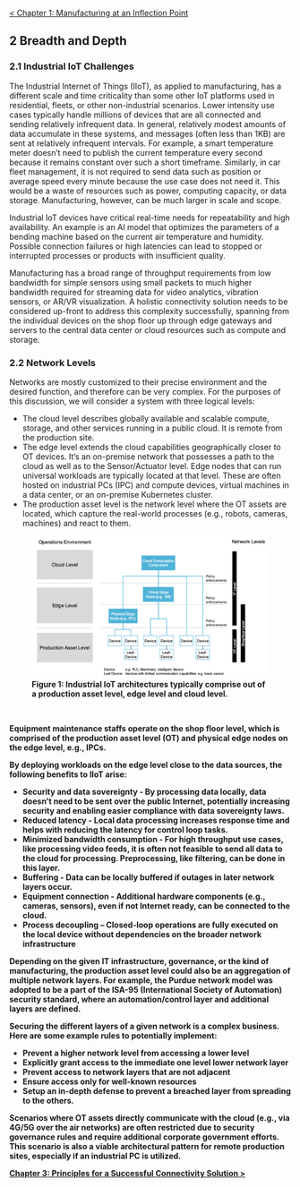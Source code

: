 [< Chapter 1: Manufacturing at an Inflection Point](01_Manufacturing_at_an_Inflection_Point.md)

## 2 Breadth and Depth
### 2.1 Industrial IoT Challenges
The Industrial Internet of Things (IIoT), as applied to manufacturing, has a different scale and time criticality than some other IoT platforms used in residential, fleets, or other non-industrial scenarios. Lower intensity use cases typically handle millions of devices that are all connected and sending relatively infrequent data. In general, relatively modest amounts of data accumulate in these systems, and messages (often less than 1KB) are sent at relatively infrequent intervals. For example, a smart temperature meter doesn’t need to publish the current temperature every second because it remains constant over such a short timeframe. Similarly, in car fleet management, it is not required to send data such as position or average speed every minute because the use case does not need it. This would be a waste of resources such as power, computing capacity, or data storage. Manufacturing, however, can be much larger in scale and scope. 

Industrial IoT devices have critical real-time needs for repeatability and high availability. An example is an AI model that optimizes the parameters of a bending machine based on the current air temperature and humidity. Possible connection failures or high latencies can lead to stopped or interrupted processes or products with insufficient quality.

Manufacturing has a broad range of throughput requirements from low bandwidth for simple sensors using small packets to much higher bandwidth required for streaming data for video analytics, vibration sensors, or AR/VR visualization.  A holistic connectivity solution needs to be considered up-front to address this complexity successfully, spanning from the individual devices on the shop floor up through edge gateways and servers to the central data center or cloud resources such as compute and storage.

### 2.2 Network Levels
Networks are mostly customized to their precise environment and the desired function, and therefore can be very complex. For the purposes of this discussion, we will consider a system with three logical levels:

* The cloud level describes globally available and scalable compute, storage, and other services running in a public cloud. It is remote from the production site.
* The edge level extends the cloud capabilities geographically closer to OT devices. It’s an on-premise network that possesses a path to the cloud as well as to the Sensor/Actuator level. Edge nodes that can run universal workloads are typically located at that level. These are often hosted on industrial PCs (IPC) and compute devices, virtual machines in a data center, or an on-premise Kubernetes cluster.
* The production asset level is the network level where the OT assets are located, which capture the real-world processes (e.g., robots, cameras, machines) and react to them.

<b>
<figure>
	<img src="images/architecture.png" alt="Architecture">
	<figcaption>Figure 1: Industrial IoT architectures typically comprise out of a production asset level, edge level and cloud level.</figcaption>
</figure>
<br>

Equipment maintenance staffs operate on the shop floor level, which is comprised of the production asset level (OT) and physical edge nodes on the edge level, e.g., IPCs.

By deploying workloads on the edge level close to the data sources, the following benefits to IIoT arise:

* Security and data sovereignty - By processing data locally, data doesn’t need to be sent over the public Internet, potentially increasing security and enabling easier compliance with data sovereignty laws.
* Reduced latency - Local data processing increases response time and helps with reducing the latency for control loop tasks.
* Minimized bandwidth consumption - For high throughput use cases, like processing video feeds, it is often not feasible to send all data to the cloud for processing. Preprocessing, like filtering, can be done in this layer.
* Buffering - Data can be locally buffered if outages in later network layers occur.
* Equipment connection - Additional hardware components (e.g., cameras, sensors), even if not Internet ready, can be connected to the cloud.
* Process decoupling – Closed-loop operations are fully executed on the local device without dependencies on the broader network infrastructure

Depending on the given IT infrastructure, governance, or the kind of manufacturing, the production asset level could also be an aggregation of multiple network layers. For example, the Purdue network model was adopted to be a part of the ISA-95 (International Society of Automation) security standard, where an automation/control layer and additional layers are defined.

Securing the different layers of a given network is a complex business. Here are some example rules to potentially implement:

* Prevent a higher network level from accessing a lower level 
* Explicitly grant access to the immediate one level lower network layer 
* Prevent access to network layers that are not adjacent 
* Ensure access only for well-known resources
* Setup an in-depth defense to prevent a breached layer from spreading to the others.

Scenarios where OT assets directly communicate with the cloud (e.g., via 4G/5G over the air networks) are often restricted due to security governance rules and require additional corporate government efforts. This scenario is also a viable architectural pattern for remote production sites, especially if an industrial PC is utilized.

[Chapter 3: Principles for a Successful Connectivity Solution >](03_Principles_for_a_Successful_Connectivity_Solution.md)
